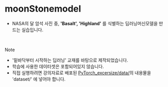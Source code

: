 # moonStonemodel

- NASA의 달 암석 사진 중,
   **'Basalt', 'Highland'** 를 식별하는 딥러닝머신모델을 만드는 실습입니다.<br>
   
<br>

> [!NOTE]
> * '밑바닥부터 시작하는 딥러닝' 교재를 바탕으로 제작되었습니다.<br>
> * 학습에 사용한 데이터셋은 포함되어있지 않습니다.<br>
> * 직접 실행하려면 강의자료로 배포된 [PyTorch_excersize/data/](https://github.com/neptun92/PyTorch_excersize/tree/main/data)의 내용물을 'dataset/' 에 넣어야 합니다.<br>

